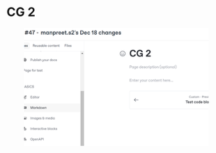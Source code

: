 
# CG 2

<figure><img src="../.gitbook/assets/image (1).png" alt=""><figcaption></figcaption></figure>
